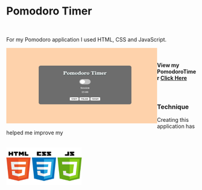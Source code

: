 # Pomodoro Timer

<br>

For my Pomodoro application I used HTML, CSS and JavaScript. 
<br>

<img src ='session.png' img align='left' width='400' height='200'>

<br>

#### View my PomodoroTimer [Click Here](https://graceec.github.io/PomodoroTimer/)

<br>

### Technique
Creating this application has helped me improve my 

<br>

<img src ="language.jpg" width="200" height="100">